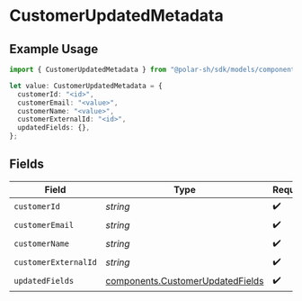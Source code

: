 # CustomerUpdatedMetadata

## Example Usage

```typescript
import { CustomerUpdatedMetadata } from "@polar-sh/sdk/models/components/customerupdatedmetadata.js";

let value: CustomerUpdatedMetadata = {
  customerId: "<id>",
  customerEmail: "<value>",
  customerName: "<value>",
  customerExternalId: "<id>",
  updatedFields: {},
};
```

## Fields

| Field                                                                                | Type                                                                                 | Required                                                                             | Description                                                                          |
| ------------------------------------------------------------------------------------ | ------------------------------------------------------------------------------------ | ------------------------------------------------------------------------------------ | ------------------------------------------------------------------------------------ |
| `customerId`                                                                         | *string*                                                                             | :heavy_check_mark:                                                                   | N/A                                                                                  |
| `customerEmail`                                                                      | *string*                                                                             | :heavy_check_mark:                                                                   | N/A                                                                                  |
| `customerName`                                                                       | *string*                                                                             | :heavy_check_mark:                                                                   | N/A                                                                                  |
| `customerExternalId`                                                                 | *string*                                                                             | :heavy_check_mark:                                                                   | N/A                                                                                  |
| `updatedFields`                                                                      | [components.CustomerUpdatedFields](../../models/components/customerupdatedfields.md) | :heavy_check_mark:                                                                   | N/A                                                                                  |